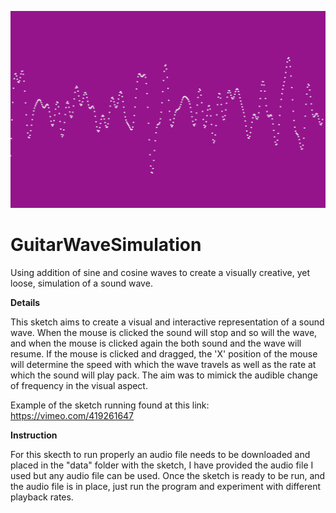 ![screenshot](https://github.com/Victordc98/GuitarWaveSimulation/blob/master/GuitarWaveSim_pic.png)


# GuitarWaveSimulation
Using addition of sine and cosine waves to create a visually creative, yet loose, simulation of a sound wave. 

**Details**

This sketch aims to create a visual and interactive representation of a sound wave. When the mouse is clicked the sound will
stop and so will the wave, and when the mouse is clicked again the both sound and the wave will resume. If the mouse is
clicked and dragged, the 'X' position of the mouse will determine the speed with which the wave travels as well as the rate
at which the sound will play pack. The aim was to mimick the audible change of frequency in the visual aspect.

Example of the sketch running found at this link: https://vimeo.com/419261647 

**Instruction**

For this skecth to run properly an audio file needs to be downloaded and placed in the "data" folder with the sketch, I have
provided the audio file I used but any audio file can be used. Once the sketch is ready to be run, and the audio file is in
place, just run the program and experiment with different playback rates.  
